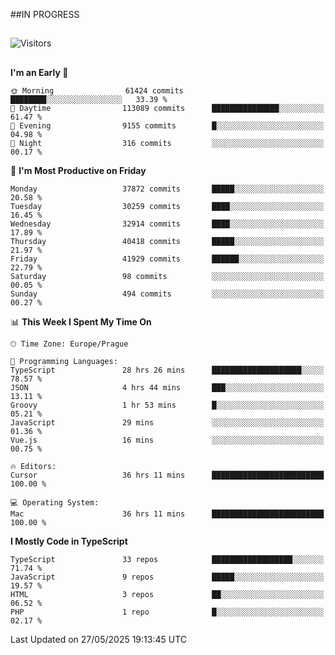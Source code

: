 ##IN PROGRESS
##
![Visitors](https://komarev.com/ghpvc/?username=petrbui&style=for-the-badge&label=Visitors+👀)



##
<!--
[![My GitHub stats](https://github-readme-stats.vercel.app/api?username=petrbui&theme=github_dark)](https://github.com/anuraghazra/github-readme-stats)

[![My wakatime stats](https://github-readme-stats.vercel.app/api/wakatime?username=petrbui&theme=github_dark)](https://github.com/anuraghazra/github-readme-stats)
-->
<!--START_SECTION:waka-->
**I'm an Early 🐤** 

```text
🌞 Morning                61424 commits       ████████░░░░░░░░░░░░░░░░░   33.39 % 
🌆 Daytime                113089 commits      ███████████████░░░░░░░░░░   61.47 % 
🌃 Evening                9155 commits        █░░░░░░░░░░░░░░░░░░░░░░░░   04.98 % 
🌙 Night                  316 commits         ░░░░░░░░░░░░░░░░░░░░░░░░░   00.17 % 
```
📅 **I'm Most Productive on Friday** 

```text
Monday                   37872 commits       █████░░░░░░░░░░░░░░░░░░░░   20.58 % 
Tuesday                  30259 commits       ████░░░░░░░░░░░░░░░░░░░░░   16.45 % 
Wednesday                32914 commits       ████░░░░░░░░░░░░░░░░░░░░░   17.89 % 
Thursday                 40418 commits       █████░░░░░░░░░░░░░░░░░░░░   21.97 % 
Friday                   41929 commits       ██████░░░░░░░░░░░░░░░░░░░   22.79 % 
Saturday                 98 commits          ░░░░░░░░░░░░░░░░░░░░░░░░░   00.05 % 
Sunday                   494 commits         ░░░░░░░░░░░░░░░░░░░░░░░░░   00.27 % 
```


📊 **This Week I Spent My Time On** 

```text
🕑︎ Time Zone: Europe/Prague

💬 Programming Languages: 
TypeScript               28 hrs 26 mins      ████████████████████░░░░░   78.57 % 
JSON                     4 hrs 44 mins       ███░░░░░░░░░░░░░░░░░░░░░░   13.11 % 
Groovy                   1 hr 53 mins        █░░░░░░░░░░░░░░░░░░░░░░░░   05.21 % 
JavaScript               29 mins             ░░░░░░░░░░░░░░░░░░░░░░░░░   01.36 % 
Vue.js                   16 mins             ░░░░░░░░░░░░░░░░░░░░░░░░░   00.75 % 

🔥 Editors: 
Cursor                   36 hrs 11 mins      █████████████████████████   100.00 % 

💻 Operating System: 
Mac                      36 hrs 11 mins      █████████████████████████   100.00 % 
```

**I Mostly Code in TypeScript** 

```text
TypeScript               33 repos            ██████████████████░░░░░░░   71.74 % 
JavaScript               9 repos             █████░░░░░░░░░░░░░░░░░░░░   19.57 % 
HTML                     3 repos             ██░░░░░░░░░░░░░░░░░░░░░░░   06.52 % 
PHP                      1 repo              █░░░░░░░░░░░░░░░░░░░░░░░░   02.17 % 
```




 Last Updated on 27/05/2025 19:13:45 UTC
<!--END_SECTION:waka-->
